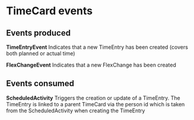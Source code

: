 # TimeCard events

## Events produced

**TimeEntryEvent** 
Indicates that a new TimeEntry has been created (covers both planned or actual time) 

**FlexChangeEvent** 
Indicates that a new FlexChange has been created 


## Events consumed

**ScheduledActivity**
Triggers the creation or update of a TimeEntry. The TimeEntry is linked to a parent TimeCard via the person id which is taken from the ScheduledActivity when creating the TimeEntry 
